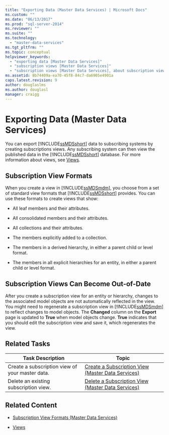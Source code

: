 ```yaml
---
title: "Exporting Data (Master Data Services) | Microsoft Docs"
ms.custom: ""
ms.date: "06/13/2017"
ms.prod: "sql-server-2014"
ms.reviewer: ""
ms.suite: ""
ms.technology: 
  - "master-data-services"
ms.tgt_pltfrm: ""
ms.topic: conceptual
helpviewer_keywords: 
  - "exporting data [Master Data Services]"
  - "subscription views [Master Data Services]"
  - "subscription views [Master Data Services], about subscription views"
ms.assetid: 8b74409a-ea70-45f8-84c7-da6905e4901a
caps.latest.revision: 9
author: douglaslms
ms.author: douglasl
manager: craigg
---
```

# Exporting Data (Master Data Services)
  You can export [!INCLUDE[ssMDSshort](../includes/ssmdsshort-md.md)] data to subscribing systems by creating subscriptions views. Any subscribing system can then view the published data in the [!INCLUDE[ssMDSshort](../includes/ssmdsshort-md.md)] database. For more information about views, see [Views](../relational-databases/views/views.md).  
  
## Subscription View Formats  
 When you create a view in [!INCLUDE[ssMDSmdm](../includes/ssmdsmdm-md.md)], you choose from a set of standard view formats that [!INCLUDE[ssMDSshort](../includes/ssmdsshort-md.md)] provides. You can use these formats to create views that show:  
  
-   All leaf members and their attributes.  
  
-   All consolidated members and their attributes.  
  
-   All collections and their attributes.  
  
-   The members explicitly added to a collection.  
  
-   The members in a derived hierarchy, in either a parent child or level format.  
  
-   The members in all explicit hierarchies for an entity, in either a parent child or level format.  
  
## Subscription Views Can Become Out-of-Date  
 After you create a subscription view for an entity or hierarchy, changes to the associated model objects are not automatically reflected in the view. You might need to regenerate a subscription view in [!INCLUDE[ssMDSmdm](../includes/ssmdsmdm-md.md)] to reflect changes to model objects. The **Changed** column on the **Export** page is updated to **True** when model objects change. **True** indicates that you should edit the subscription view and save it, which regenerates the view.  
  
## Related Tasks  
  
|Task Description|Topic|  
|----------------------|-----------|  
|Create a subscription view of your master data.|[Create a Subscription View &#40;Master Data Services&#41;](create-a-subscription-view-to-export-data-master-data-services.md)|  
|Delete an existing subscription view.|[Delete a Subscription View &#40;Master Data Services&#41;](../../2014/master-data-services/delete-a-subscription-view-master-data-services.md)|  
  
## Related Content  
  
-   [Subscription View Formats &#40;Master Data Services&#41;](../../2014/master-data-services/subscription-view-formats-master-data-services.md)  
  
-   [Views](../relational-databases/views/views.md)  
  
  
